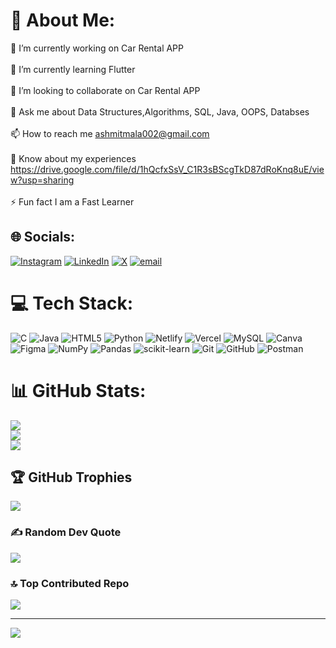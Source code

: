# 💫 About Me:
🔭 I’m currently working on Car Rental APP<br><br>🌱 I’m currently learning Flutter<br><br>👯 I’m looking to collaborate on Car Rental APP<br><br>💬 Ask me about Data Structures,Algorithms, SQL, Java, OOPS, Databses<br><br>📫 How to reach me ashmitmala002@gmail.com<br><br>📄 Know about my experiences https://drive.google.com/file/d/1hQcfxSsV_C1R3sBScgTkD87dRoKnq8uE/view?usp=sharing<br><br>⚡ Fun fact I am a Fast Learner


## 🌐 Socials:
[![Instagram](https://img.shields.io/badge/Instagram-%23E4405F.svg?logo=Instagram&logoColor=white)](https://instagram.com/___a_s_h_m_i_t___) [![LinkedIn](https://img.shields.io/badge/LinkedIn-%230077B5.svg?logo=linkedin&logoColor=white)](https://linkedin.com/in/ashmitsingh-mala) [![X](https://img.shields.io/badge/X-black.svg?logo=X&logoColor=white)](https://x.com/ashmit_mala) [![email](https://img.shields.io/badge/Email-D14836?logo=gmail&logoColor=white)](mailto:ashmitmala002@gmail.com) 

# 💻 Tech Stack:
![C](https://img.shields.io/badge/c-%2300599C.svg?style=flat-square&logo=c&logoColor=white) ![Java](https://img.shields.io/badge/java-%23ED8B00.svg?style=flat-square&logo=openjdk&logoColor=white) ![HTML5](https://img.shields.io/badge/html5-%23E34F26.svg?style=flat-square&logo=html5&logoColor=white) ![Python](https://img.shields.io/badge/python-3670A0?style=flat-square&logo=python&logoColor=ffdd54) ![Netlify](https://img.shields.io/badge/netlify-%23000000.svg?style=flat-square&logo=netlify&logoColor=#00C7B7) ![Vercel](https://img.shields.io/badge/vercel-%23000000.svg?style=flat-square&logo=vercel&logoColor=white) ![MySQL](https://img.shields.io/badge/mysql-4479A1.svg?style=flat-square&logo=mysql&logoColor=white) ![Canva](https://img.shields.io/badge/Canva-%2300C4CC.svg?style=flat-square&logo=Canva&logoColor=white) ![Figma](https://img.shields.io/badge/figma-%23F24E1E.svg?style=flat-square&logo=figma&logoColor=white) ![NumPy](https://img.shields.io/badge/numpy-%23013243.svg?style=flat-square&logo=numpy&logoColor=white) ![Pandas](https://img.shields.io/badge/pandas-%23150458.svg?style=flat-square&logo=pandas&logoColor=white) ![scikit-learn](https://img.shields.io/badge/scikit--learn-%23F7931E.svg?style=flat-square&logo=scikit-learn&logoColor=white) ![Git](https://img.shields.io/badge/git-%23F05033.svg?style=flat-square&logo=git&logoColor=white) ![GitHub](https://img.shields.io/badge/github-%23121011.svg?style=flat-square&logo=github&logoColor=white) ![Postman](https://img.shields.io/badge/Postman-FF6C37?style=flat-square&logo=postman&logoColor=white)
# 📊 GitHub Stats:
![](https://github-readme-stats.vercel.app/api?username=ashmit0073&theme=radical&hide_border=false&include_all_commits=false&count_private=false)<br/>
![](https://nirzak-streak-stats.vercel.app/?user=ashmit0073&theme=radical&hide_border=false)<br/>
![](https://github-readme-stats.vercel.app/api/top-langs/?username=ashmit0073&theme=radical&hide_border=false&include_all_commits=false&count_private=false&layout=compact)

## 🏆 GitHub Trophies
![](https://github-profile-trophy.vercel.app/?username=ashmit0073&theme=radical&no-frame=false&no-bg=false&margin-w=4)

### ✍️ Random Dev Quote
![](https://quotes-github-readme.vercel.app/api?type=horizontal&theme=light)

### 🔝 Top Contributed Repo
![](https://github-contributor-stats.vercel.app/api?username=ashmit0073&limit=5&theme=dark&combine_all_yearly_contributions=true)

---
[![](https://visitcount.itsvg.in/api?id=ashmit0073&icon=5&color=0)](https://visitcount.itsvg.in)

<!-- Proudly created with GPRM ( https://gprm.itsvg.in ) -->
